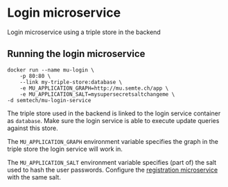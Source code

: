 # Login microservice
Login microservice using a triple store in the backend

## Running the login microservice
    docker run --name mu-login \
        -p 80:80 \
        --link my-triple-store:database \
        -e MU_APPLICATION_GRAPH=http://mu.semte.ch/app \
        -e MU_APPLICATION_SALT=mysupersecretsaltchangeme \
	-d semtech/mu-login-service
        
The triple store used in the backend is linked to the login service container as `database`. Make sure the login service is able to execute update queries against this store.

The `MU_APPLICATION_GRAPH` environment variable specifies the graph in the triple store the login service will work in.

The `MU_APPLICATION_SALT` environment variable specifies (part of) the salt used to hash the user passwords. Configure the [registration microservice](https://github.com/mu-semtech/registration-service) with the same salt.


